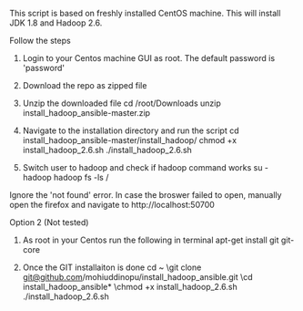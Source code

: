 This script is based on freshly installed CentOS machine. This will install JDK 1.8 and Hadoop 2.6. 

Follow the steps

1. Login to your Centos machine GUI as root. The default password is 'password'
2. Download the repo as zipped file
3. Unzip the downloaded file
    cd /root/Downloads 
    unzip install_hadoop_ansible-master.zip

4. Navigate to the installation directory and run the script 
    cd install_hadoop_ansible-master/install_hadoop/ 
    chmod +x install_hadoop_2.6.sh 
    ./install_hadoop_2.6.sh

5. Switch user to hadoop and check if hadoop command works 
    su - hadoop 
    hadoop fs -ls /

Ignore the 'not found' error. In case the broswer failed to open, manually open the firefox and navigate to http://localhost:50700

Option 2 (Not tested)

1. As root in your Centos run the following in terminal 
    apt-get install git git-core

2. Once the GIT installaiton is done
    cd ~
    \git clone git@github.com/mohiuddinopu/install_hadoop_ansible.git
    \cd install_hadoop_ansible*
    \chmod +x install_hadoop_2.6.sh 
    \./install_hadoop_2.6.sh
